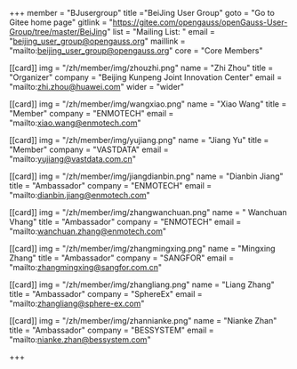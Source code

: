 +++
member = "BJusergroup"
title ="BeiJing User Group"
goto = "Go to Gitee home page"
gitlink = "https://gitee.com/opengauss/openGauss-User-Group/tree/master/BeiJing"
list = "Mailing List: "
email = "beijing_user_group@opengauss.org"
maillink = "mailto:beijing_user_group@opengauss.org"
core = "Core Members"


[[card]]
img = "/zh/member/img/zhouzhi.png"
name = "Zhi Zhou"
title = "Organizer"
company = "Beijing Kunpeng Joint Innovation Center"
email = "mailto:zhi.zhou@huawei.com"
wider = "wider"

[[card]]
img = "/zh/member/img/wangxiao.png"
name = "Xiao Wang"
title = "Member"
company = "ENMOTECH"
email = "mailto:xiao.wang@enmotech.com"

[[card]]
img = "/zh/member/img/yujiang.png"
name = "Jiang Yu"
title = "Member"
company = "VASTDATA"
email = "mailto:yujiang@vastdata.com.cn"


[[card]]
img = "/zh/member/img/jiangdianbin.png"
name = "Dianbin Jiang"
title = "Ambassador"
company = "ENMOTECH"
email = "mailto:dianbin.jiang@enmotech.com"

[[card]]
img = "/zh/member/img/zhangwanchuan.png"
name = " Wanchuan Vhang"
title = "Ambassador"
company = "ENMOTECH"
email = "mailto:wanchuan.zhang@enmotech.com"

[[card]]
img = "/zh/member/img/zhangmingxing.png"
name = "Mingxing Zhang"
title = "Ambassador"
company = "SANGFOR"
email = "mailto:zhangmingxing@sangfor.com.cn"

[[card]]
img = "/zh/member/img/zhangliang.png"
name = "Liang Zhang"
title = "Ambassador"
company = "SphereEx"
email = "mailto:zhangliang@sphere-ex.com"


[[card]]
img = "/zh/member/img/zhannianke.png"
name = "Nianke Zhan"
title = "Ambassador"
company = "BESSYSTEM"
email = "mailto:nianke.zhan@bessystem.com"

+++